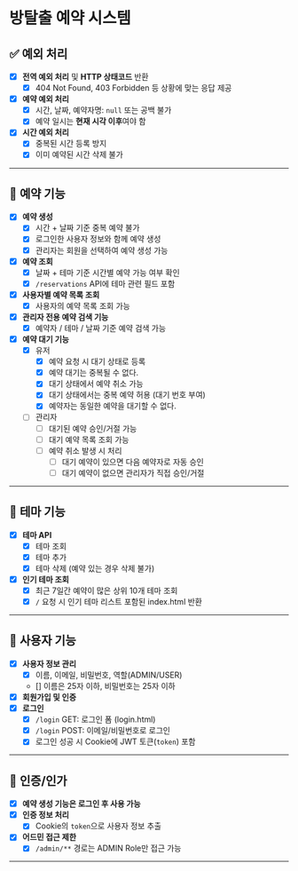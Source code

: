 # 방탈출 예약 시스템

## ✅ 예외 처리

- [x] **전역 예외 처리** 및 **HTTP 상태코드** 반환
    - [x] 404 Not Found, 403 Forbidden 등 상황에 맞는 응답 제공
- [x] **예약 예외 처리**
    - [x] 시간, 날짜, 예약자명: `null` 또는 공백 불가
    - [x] 예약 일시는 **현재 시각 이후**여야 함
- [x] **시간 예외 처리**
    - [x] 중복된 시간 등록 방지
    - [x] 이미 예약된 시간 삭제 불가

---

## 📅 예약 기능

- [x] **예약 생성**
    - [x] 시간 + 날짜 기준 중복 예약 불가
    - [x] 로그인한 사용자 정보와 함께 예약 생성
    - [x] 관리자는 회원을 선택하여 예약 생성 가능
- [x] **예약 조회**
    - [x] 날짜 + 테마 기준 시간별 예약 가능 여부 확인
    - [x] `/reservations` API에 테마 관련 필드 포함
- [x] **사용자별 예약 목록 조회**
    - [x] 사용자의 예약 목록 조회 가능
- [x] **관리자 전용 예약 검색 기능**
    - [x] 예약자 / 테마 / 날짜 기준 예약 검색 가능
- [x] **예약 대기 기능**
    - [x] 유저
        - [x] 예약 요청 시 대기 상태로 등록
        - [x] 예약 대기는 중복될 수 없다.
        - [x] 대기 상태에서 예약 취소 가능
        - [x] 대기 상태에서는 중복 예약 허용 (대기 번호 부여)
        - [x] 예약자는 동일한 예약을 대기할 수 없다.
    - [ ] 관리자
        - [ ] 대기된 예약 승인/거절 가능
        - [ ] 대기 예약 목록 조회 가능
        - [ ] 예약 취소 발생 시 처리
            - [ ] 대기 예약이 있으면 다음 예약자로 자동 승인
            - [ ] 대기 예약이 없으면 관리자가 직접 승인/거절

---

## 🎨 테마 기능

- [x] **테마 API**
    - [x] 테마 조회
    - [x] 테마 추가
    - [x] 테마 삭제 (예약 있는 경우 삭제 불가)
- [x] **인기 테마 조회**
    - [x] 최근 7일간 예약이 많은 상위 10개 테마 조회
    - [x] `/` 요청 시 인기 테마 리스트 포함된 index.html 반환

---

## 👤 사용자 기능

- [x] **사용자 정보 관리**
    - [x] 이름, 이메일, 비밀번호, 역할(ADMIN/USER)
    - [] 이름은 25자 이하, 비밀번호는 25자 이하
- [x] **회원가입 및 인증**
- [x] **로그인**
    - [x] `/login` GET: 로그인 폼 (login.html)
    - [x] `/login` POST: 이메일/비밀번호로 로그인
    - [x] 로그인 성공 시 Cookie에 JWT 토큰(`token`) 포함

---

## 🔐 인증/인가

- [x] **예약 생성 기능은 로그인 후 사용 가능**
- [x] **인증 정보 처리**
    - [x] Cookie의 `token`으로 사용자 정보 추출
- [x] **어드민 접근 제한**
    - [x] `/admin/**` 경로는 ADMIN Role만 접근 가능

---
